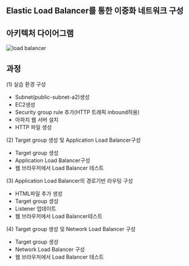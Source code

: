 ## Elastic Load Balancer를 통한 이중화 네트워크 구성

## 아키텍처 다이어그램
![load balancer](https://user-images.githubusercontent.com/67897827/160380960-cd26ae42-07cb-457d-a28a-93334c9e5151.PNG)

## 과정
(1) 실습 환경 구성
* Subnet(public-subnet-a2)생성
* EC2생성
* Security group rule 추가(HTTP 트래픽 inbound허용)
* 아파치 웹 서버 설치
* HTTP 파일 생성

(2) Target group 생성 및 Application Load Balancer구성
* Target group 생성
* Application Load Balancer구성
* 웹 브라우저에서 Load Balancer 테스트

(3) Application Load Balancer의 경로기반 라우팅 구성
* HTML파일 추가 생성
* Target group 생성
* Listener 업데이트
* 웹 브라우저에서 Load Balancer테스트

(4) Target group 생성 및 Network Load Balancer 구성
* Target group 생성
* Network Load Balancer 구성
* 웹 브라우저에서 Load Balancer 테스트
